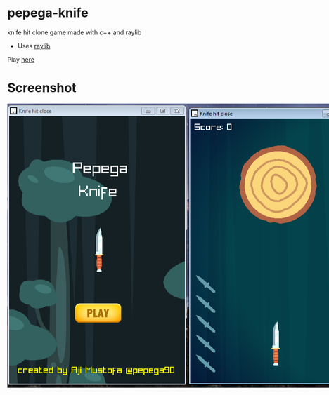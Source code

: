# pepega-knife
knife hit clone game made with c++ and raylib

* Uses [raylib](https://www.raylib.com/)

Play [here](https://mellifluous-stroopwafel-196907.netlify.app/)

# Screenshot
<div style="display:flex">
  <img src="https://github.com/pepega90/pepega-knife/blob/main/ss/Screenshot_10.png" />
  <img src="https://github.com/pepega90/pepega-knife/blob/main/ss/Screenshot_11.png" />
  <img src="https://github.com/pepega90/pepega-knife/blob/main/ss/Screenshot_12.png" />
  <img src="https://github.com/pepega90/pepega-knife/blob/main/ss/Screenshot_13.png" />
</div>


